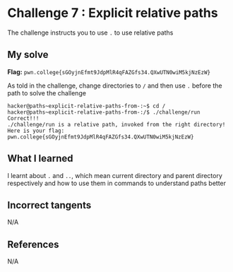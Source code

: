 # Challenge 7 : Explicit relative paths
The challenge instructs you to use `.` to use relative paths

## My solve
**Flag:** `pwn.college{sGOyjnEfmt9JdpMlR4qFAZGfs34.QXwUTN0wiM5kjNzEzW}`

As told in the challenge, change directories to `/` and then use `.` before the path to solve the challenge
```
hacker@paths~explicit-relative-paths-from-:~$ cd /
hacker@paths~explicit-relative-paths-from-:/$ ./challenge/run
Correct!!!
./challenge/run is a relative path, invoked from the right directory!
Here is your flag:
pwn.college{sGOyjnEfmt9JdpMlR4qFAZGfs34.QXwUTN0wiM5kjNzEzW}
```

## What I learned 
I learnt about `.` and `..`, which mean current directory and parent directory respectively and how to use them in commands to understand paths better

## Incorrect tangents 
N/A

## References 
N/A
